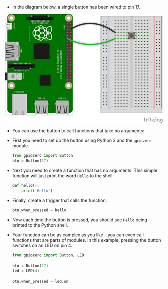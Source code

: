 - In the diagram below, a single button has been wired to pin 17.

![4-pin-btn](images/4-pin-btn.png)

- You can use the button to call functions that take no arguments:

- First you need to set up the button using Python 3 and the `gpiozero` module.

    ```python
    from gpiozero import Button
    btn = Button(17)
    ```

- Next you need to create a function that has no arguments. This simple function will just print the word `Hello` to the shell.

    ```python
    def hello():
        print('Hello')
    ```

- Finally, create a trigger that calls the function.

   ```python
   btn.when_pressed = hello
   ```

- Now each time the button is pressed, you should see `Hello` being printed to the Python shell.

- Your function can be as complex as you like - you can even call functions that are parts of modules. In this example, pressing the button switches on an LED on pin 4.

    ```python
    from gpiozero import Button, LED

    btn = Button(17)
    led = LED(4)

    btn.when_pressed = led.on
    ```

